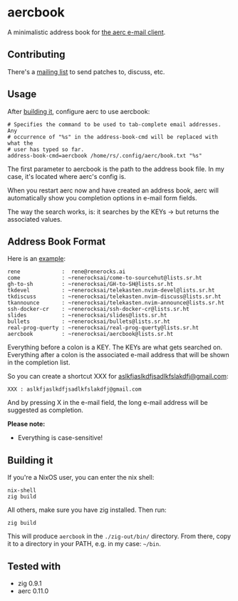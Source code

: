 # aercbook

A minimalistic address book for [the aerc e-mail client](https://aerc-mail.org).

## Contributing

There's a [mailing list](https://lists.sr.ht/~renerocksai/aercbook) to send
patches to, discuss, etc.

## Usage

After [building it](#building-it), configure aerc to use aercbook:

```console
# Specifies the command to be used to tab-complete email addresses. Any
# occurrence of "%s" in the address-book-cmd will be replaced with what the
# user has typed so far.
address-book-cmd=aercbook /home/rs/.config/aerc/book.txt "%s"
```

The first parameter to aercbook is the path to the address book file. In my
case, it's located where aerc's config is.

When you restart aerc now and have created an address book, aerc will
automatically show you completion options in e-mail form fields.

The way the search works, is: it searches by the KEYs -> but returns the
associated values.

## Address Book Format

Here is an [example](./book.txt):

```console
rene             :  rene@renerocks.ai
come             : ~renerocksai/come-to-sourcehut@lists.sr.ht
gh-to-sh         : ~renerocksai/GH-to-SH@lists.sr.ht
tkdevel          : ~renerocksai/telekasten.nvim-devel@lists.sr.ht
tkdiscuss        : ~renerocksai/telekasten.nvim-discuss@lists.sr.ht
tkannounce       : ~renerocksai/telekasten.nvim-announce@lists.sr.ht
ssh-docker-cr    : ~renerocksai/ssh-docker-cr@lists.sr.ht
slides           : ~renerocksai/slides@lists.sr.ht
bullets          : ~renerocksai/bullets@lists.sr.ht
real-prog-querty : ~renerocksai/real-prog-querty@lists.sr.ht
aercbook         : ~renerocksai/aercbook@lists.sr.ht
```

Everything before a colon is a KEY. The KEYs are what gets searched on.
Everything after a colon is the associated e-mail address that will be shown in
the completion list.

So you can create a shortcut XXX for aslkfjaslkdfjsadlkfslakdfj@gmail.com:

```console
XXX : aslkfjaslkdfjsadlkfslakdfj@gmail.com
```

And by pressing X in the e-mail field, the long e-mail address will be
suggested as completion.

**Please note:**

- Everything is case-sensitive!

## Building it

If you're a NixOS user, you can enter the nix shell:

```console
nix-shell
zig build
```

All others, make sure you have zig installed. Then run:

```console
zig build
```

This will produce `aercbook` in the `./zig-out/bin/` directory. From there, copy
it to a directory in your PATH, e.g. in my case: `~/bin`.

## Tested with

- zig 0.9.1
- aerc 0.11.0
